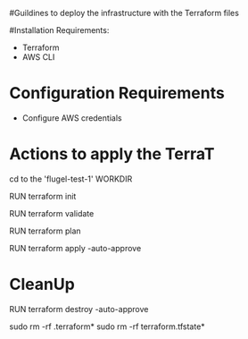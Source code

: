 #Guildines to deploy the infrastructure with the Terraform files

#Installation Requirements:
- Terraform
- AWS CLI

# Configuration Requirements 
- Configure AWS credentials

# Actions to apply the TerraT
cd to the 'flugel-test-1' WORKDIR

RUN terraform init


RUN terraform validate

RUN terraform plan

RUN terraform apply -auto-approve

# CleanUp

RUN terraform destroy -auto-approve

sudo rm -rf .terraform*
sudo rm -rf terraform.tfstate*